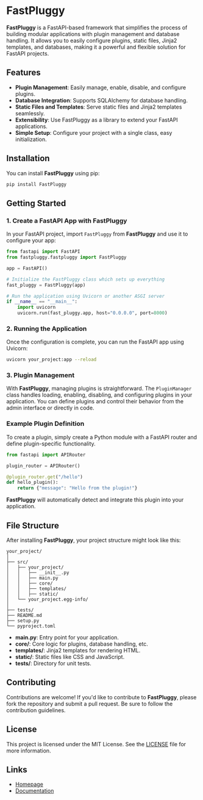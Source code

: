 
# FastPluggy

**FastPluggy** is a FastAPI-based framework that simplifies the process of building modular applications with plugin management and database handling. It allows you to easily configure plugins, static files, Jinja2 templates, and databases, making it a powerful and flexible solution for FastAPI projects.

## Features

- **Plugin Management**: Easily manage, enable, disable, and configure plugins.
- **Database Integration**: Supports SQLAlchemy for database handling.
- **Static Files and Templates**: Serve static files and Jinja2 templates seamlessly.
- **Extensibility**: Use FastPluggy as a library to extend your FastAPI applications.
- **Simple Setup**: Configure your project with a single class, easy initialization.

## Installation

You can install **FastPluggy** using pip:

```bash
pip install FastPluggy
```

## Getting Started

### 1. Create a FastAPI App with FastPluggy

In your FastAPI project, import `FastPluggy` from **FastPluggy** and use it to configure your app:

```python
from fastapi import FastAPI
from fastpluggy.fastpluggy import FastPluggy

app = FastAPI()

# Initialize the FastPluggy class which sets up everything
fast_pluggy = FastPluggy(app)

# Run the application using Uvicorn or another ASGI server
if __name__ == "__main__":
    import uvicorn
    uvicorn.run(fast_pluggy.app, host="0.0.0.0", port=8000)

```

### 2. Running the Application

Once the configuration is complete, you can run the FastAPI app using Uvicorn:

```bash
uvicorn your_project:app --reload
```

### 3. Plugin Management

With **FastPluggy**, managing plugins is straightforward. 
The `PluginManager` class handles loading, enabling, disabling, and configuring plugins in your application.
You can define plugins and control their behavior from the admin interface or directly in code.

### Example Plugin Definition

To create a plugin, simply create a Python module with a FastAPI router and define plugin-specific functionality.

```python
from fastapi import APIRouter

plugin_router = APIRouter()

@plugin_router.get("/hello")
def hello_plugin():
    return {"message": "Hello from the plugin!"}
```

**FastPluggy** will automatically detect and integrate this plugin into your application.

## File Structure

After installing **FastPluggy**, your project structure might look like this:

```
your_project/
│
├── src/
│   ├── your_project/
│   │   ├── __init__.py
│   │   ├── main.py
│   │   ├── core/
│   │   ├── templates/
│   │   ├── static/
│   └── your_project.egg-info/
│
├── tests/
├── README.md
├── setup.py
└── pyproject.toml
```

- **main.py**: Entry point for your application.
- **core/**: Core logic for plugins, database handling, etc.
- **templates/**: Jinja2 templates for rendering HTML.
- **static/**: Static files like CSS and JavaScript.
- **tests/**: Directory for unit tests.

## Contributing

Contributions are welcome! If you'd like to contribute to **FastPluggy**, please fork the repository and submit a pull request. Be sure to follow the contribution guidelines.

## License

This project is licensed under the MIT License. See the [LICENSE](LICENSE) file for more information.

## Links

- [Homepage](https://fastpluggy.xyz)
- [Documentation](https://docs.fastpluggy.xyz)
